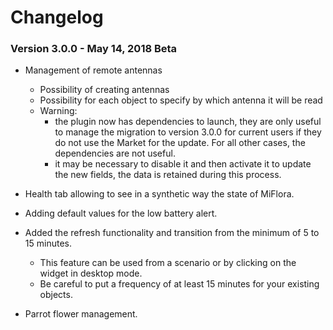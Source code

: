 # Changelog

### Version 3.0.0 - May 14, 2018 Beta
* Management of remote antennas
   - Possibility of creating antennas
   - Possibility for each object to specify by which antenna it will be read
   -  Warning:
        - the plugin now has dependencies to launch, they are only useful to manage the migration to version 3.0.0 for current users if they do not use the Market for the update. For all other cases, the dependencies are not useful.
        - it may be necessary to disable it and then activate it to update the new fields, the data is retained during this process.
* Health tab allowing to see in a synthetic way the state of MiFlora.
* Adding default values ​​for the low battery alert.
* Added the refresh functionality and transition from the minimum of 5 to 15 minutes.
    - This feature can be used from a scenario or by clicking on the widget in desktop mode.
    - Be careful to put a frequency of at least 15 minutes for your existing objects.

* Parrot flower management.

